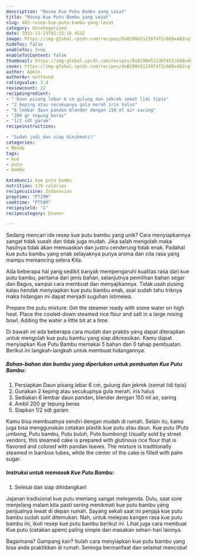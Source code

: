 ```yaml
---
description: "Resep Kue Putu Bambu yang Lezat"
title: "Resep Kue Putu Bambu yang Lezat"
slug: 482-resep-kue-putu-bambu-yang-lezat
category: Uncategorized
date: 2022-11-23T02:15:16.451Z
image: https://img-global.cpcdn.com/recipes/0a8290e51230f4f2/680x482cq70/kue-putu-bambu-foto-resep-utama.jpg
hideToc: false
enableToc: true
enableTocContent: false
thumbnail: https://img-global.cpcdn.com/recipes/0a8290e51230f4f2/680x482cq70/kue-putu-bambu-foto-resep-utama.jpg
cover: https://img-global.cpcdn.com/recipes/0a8290e51230f4f2/680x482cq70/kue-putu-bambu-foto-resep-utama.jpg
author: Admin
authorAv: notfound
ratingvalue: 3.4
reviewcount: 22
recipeingredient:
- " Daun pisang lebar 6 cm gulung dan jekrek semat lidi tipis"
- "2 keping atau secukupnya gula merah iris halus"
- "6 lembar daun pandan blender dengan 150 ml air saring"
- "200 gr tepung beras"
- "1/2 sdt garam"
recipeinstructions:

- "Sudah jadi dan siap dinikmati!"
categories:
- Resep
tags:
- kue
- putu
- bambu

katakunci: kue putu bambu 
nutrition: 179 calories
recipecuisine: Indonesian
preptime: "PT29M"
cooktime: "PT58M"
recipeyield: "1"
recipecategory: Dinner

---
```





Sedang mencari ide resep kue putu bambu yang unik? Cara menyiapkannya sangat tidak susah dan tidak juga mudah. Jika salah mengolah maka hasilnya tidak akan memuaskan dan justru cenderung tidak enak. Padahal kue putu bambu yang enak selayaknya punya aroma dan cita rasa yang mampu memancing selera Kita.





Ada beberapa hal yang sedikit banyak mempengaruhi kualitas rasa dari kue putu bambu, pertama dari jenis bahan, selanjutnya pemilihan bahan segar dan Bagus, sampai cara membuat dan menyajikannya. Tidak usah pusing kalau hendak menyiapkan kue putu bambu enak,      asal sudah tahu triknya maka hidangan ini dapat menjadi suguhan istimewa.














Prepare the putu mixture: Get the steamer ready with some water on high heat. Place the cooled-down steamed rice flour and salt in a large mixing bowl. Adding the water a little bit at a time.






Di bawah ini ada beberapa cara mudah dan praktis yang dapat diterapkan untuk mengolah kue putu bambu yang siap dikreasikan. Kamu dapat menyiapkan Kue Putu Bambu memakai 5 bahan dan 0 tahap pembuatan. Berikut ini langkah-langkah untuk membuat hidangannya.

<!--inarticleads1-->

##### Bahan-bahan dan bumbu yang diperlukan untuk pembuatan Kue Putu Bambu:

1. Persiapkan  Daun pisang lebar 6 cm, gulung dan jekrek (semat lidi tipis)
1. Gunakan 2 keping atau secukupnya gula merah, iris halus
1. Sediakan 6 lembar daun pandan, blender dengan 150 ml air, saring
1. Ambil 200 gr tepung beras
1. Siapkan 1/2 sdt garam


Kamu bisa membuatnya sendiri dengan mudah di rumah. Selain itu, kamu juga bisa menggunakan cetakan plastik kue putu atau daun. Kue putu (Puto umbong, Putu bambu, Putu buluh, Puto bumbong) Usually sold by street vendors, this steamed cake is prepared with glutinous rice flour that is flavored and colored with pandan leaves. The mixture is traditionally steamed in bamboo tubes, while the center of the cake is filled with palm sugar. 

<!--inarticleads2-->

##### Instruksi untuk memasak Kue Putu Bambu:


1. Selesai dan siap dihidangkan!

Jajanan tradisional kue putu memang sangat melegenda. Dulu, saat sore menjelang malam kita pasti sering menikmati kue putu bambu yang penjualnya lewat di depan rumah. Sayang sekali saat ini penjaja kue putu bambu sudah sulit ditemukan. Nah, untuk melepas kangen rasa kue putu bambu ini, ikuti resep kue putu bambu berikut ini. Lihat juga cara membuat Kue putu (cetakan apem) paling simple dan masakan sehari-hari lainnya. 

Bagaimana? Gampang kan? Itulah cara menyiapkan kue putu bambu yang bisa anda praktikkan di rumah. Semoga bermanfaat dan selamat mencoba!
